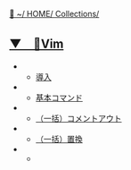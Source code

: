 [🔗 ~/ HOME/ Collections/](https://gitpress.io/@sh16ma/collections)



## [▼　📗Vim](https://gitpress.io/c/v_i_m/)
- - [導入](vim_init.mdt)
- - [基本コマンド](vim_commands.md)
- - [（一括）コメントアウト](vim_commentout.md)
- - [（一括）置換](vim_replace.md)
- - [](vim_extensions.md)
